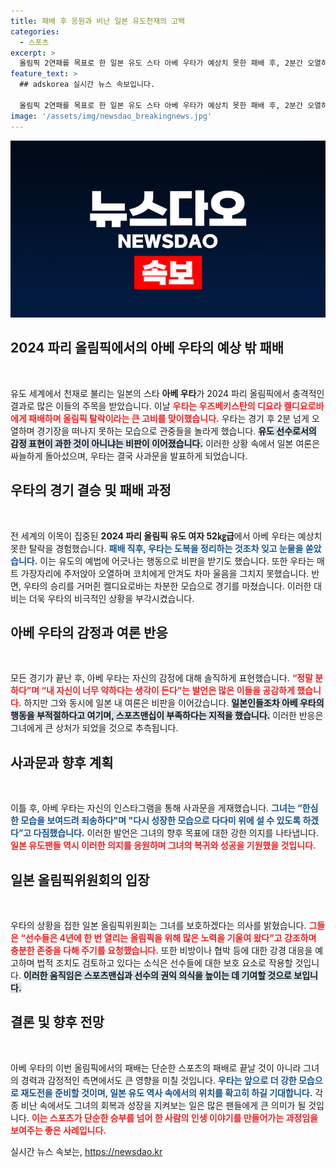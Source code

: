 ```yaml
---
title: 패배 후 응원과 비난 일본 유도천재의 고백
categories:
  - 스포츠
excerpt: >
  올림픽 2연패를 목표로 한 일본 유도 스타 아베 우타가 예상치 못한 패배 후, 2분간 오열하며 대중의 비난을 받았다. 우타는 감정 표현으로 논란에 휘말렸고, 결국 사과문을 발표했다.
feature_text: >
  ## adskorea 실시간 뉴스 속보입니다.

  올림픽 2연패를 목표로 한 일본 유도 스타 아베 우타가 예상치 못한 패배 후, 2분간 오열하며 대중의 비난을 받았다. 우타는 감정 표현으로 논란에 휘말렸고, 결국 사과문을 발표했다.
image: '/assets/img/newsdao_breakingnews.jpg'
---
```


<p><img src="/assets/img/newsdao_breakingnews.jpg" alt="adskorea 속보" /></p>

<h2 data-ke-size="size26">2024 파리 올림픽에서의 아베 우타의 예상 밖 패배</h2>

<p data-ke-size="size16">&nbsp;</p>

<p>유도 세계에서 천재로 불리는 일본의 스타 <b>아베 우타</b>가 2024 파리 올림픽에서 충격적인 결과로 많은 이들의 주목을 받았습니다. 이날 <b><span style="color: #ee2323;">우타는 우즈베키스탄의 디요라 켈디요로바에게 패배하며 올림픽 탈락이라는 큰 고비를 맞이했습니다.</span></b> 우타는 경기 후 2분 넘게 오열하며 경기장을 떠나지 못하는 모습으로 관중들을 놀라게 했습니다. <b><span style="background-color: #21538527;">유도 선수로서의 감정 표현이 과한 것이 아니냐는 비판이 이어졌습니다.</span></b> 이러한 상황 속에서 일본 여론은 싸늘하게 돌아섰으며, 우타는 결국 사과문을 발표하게 되었습니다.</p>

<h2 data-ke-size="size26">우타의 경기 결승 및 패배 과정</h2>

<p data-ke-size="size16">&nbsp;</p>

<p>전 세계의 이목이 집중된 <b>2024 파리 올림픽 유도 여자 52㎏급</b>에서 아베 우타는 예상치 못한 탈락을 경험했습니다. <b><span style="color: #1a5490;">패배 직후, 우타는 도복을 정리하는 것조차 잊고 눈물을 쏟았습니다.</span></b> 이는 유도의 예법에 어긋나는 행동으로 비판을 받기도 했습니다. 또한 우타는 매트 가장자리에 주저앉아 오열하며 코치에게 안겨도 차마 울음을 그치지 못했습니다. 반면, 우타의 승리를 거머쥔 켈디요로바는 차분한 모습으로 경기를 마쳤습니다. 이러한 대비는 더욱 우타의 비극적인 상황을 부각시켰습니다.</p>

<h2 data-ke-size="size26">아베 우타의 감정과 여론 반응</h2>

<p data-ke-size="size16">&nbsp;</p>

<p>모든 경기가 끝난 후, 아베 우타는 자신의 감정에 대해 솔직하게 표현했습니다. <b><span style="color: #ee2323;">“정말 분하다”며 “내 자신이 너무 약하다는 생각이 든다”는 발언은 많은 이들을 공감하게 했습니다.</span></b> 하지만 그와 동시에 일본 내 여론은 비판을 이어갔습니다. <b><span style="background-color: #21538527;">일본인들조차 아베 우타의 행동을 부적절하다고 여기며, 스포츠맨십이 부족하다는 지적을 했습니다.</span></b> 이러한 반응은 그녀에게 큰 상처가 되었을 것으로 추측됩니다.</p>

<h2 data-ke-size="size26">사과문과 향후 계획</h2>

<p data-ke-size="size16">&nbsp;</p>

<p>이틀 후, 아베 우타는 자신의 인스타그램을 통해 사과문을 게재했습니다. <b><span style="color: #1a5490;">그녀는 “한심한 모습을 보여드려 죄송하다"며 "다시 성장한 모습으로 다다미 위에 설 수 있도록 하겠다”고 다짐했습니다.</span></b> 이러한 발언은 그녀의 향후 목표에 대한 강한 의지를 나타냅니다. <b><span style="color: #ee2323;">일본 유도팬들 역시 이러한 의지를 응원하며 그녀의 복귀와 성공을 기원했을 것입니다.</span></b></p>

<h2 data-ke-size="size26">일본 올림픽위원회의 입장</h2>

<p data-ke-size="size16">&nbsp;</p>

<p>우타의 상황을 접한 일본 올림픽위원회는 그녀를 보호하겠다는 의사를 밝혔습니다. <b><span style="color: #ee2323;">그들은 “선수들은 4년에 한 번 열리는 올림픽을 위해 많은 노력을 기울여 왔다”고 강조하며 충분한 존중을 다해 주기를 요청했습니다.</span></b> 또한 비방이나 협박 등에 대한 강경 대응을 예고하며 법적 조치도 검토하고 있다는 소식은 선수들에 대한 보호 요소로 작용할 것입니다. <b><span style="background-color: #21538527;">이러한 움직임은 스포츠맨십과 선수의 권익 의식을 높이는 데 기여할 것으로 보입니다.</span></b></p>

<h2 data-ke-size="size26">결론 및 향후 전망</h2>

<p data-ke-size="size16">&nbsp;</p>

<p>아베 우타의 이번 올림픽에서의 패배는 단순한 스포츠의 패배로 끝날 것이 아니라 그녀의 경력과 감정적인 측면에서도 큰 영향을 미칠 것입니다. <b><span style="color: #1a5490;">우타는 앞으로 더 강한 모습으로 재도전을 준비할 것이며, 일본 유도 역사 속에서의 위치를 확고히 하길 기대합니다.</span></b> 각종 비난 속에서도 그녀의 회복과 성장을 지켜보는 일은 많은 팬들에게 큰 의미가 될 것입니다. <b><span style="color: #ee2323;">이는 스포츠가 단순한 승부를 넘어 한 사람의 인생 이야기를 만들어가는 과정임을 보여주는 좋은 사례입니다.</span></b> </p>
실시간 뉴스 속보는, <a href="https://newsdao.kr" rel="dofollow">https://newsdao.kr</a>



